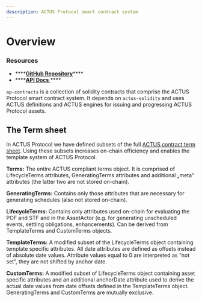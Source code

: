 ```yaml
---
description: ACTUS Protocol smart contract system
---
```


# Overview

### Resources

* \*\*\*\*[**GitHub Repository**](https://github.com/atpar/ap-monorepo/tree/master/packages/ap-contracts)\*\*\*\*
* \*\*\*\*[**API Docs** ](https://github.com/atpar/ap-monorepo/tree/master/packages/ap-contracts/docs/)\*\*\*\*

`ap-contracts` is a collection of solidity contracts that comprise the ACTUS Protocol smart contract system. It depends on `actus-solidity` and uses ACTUS definitions and ACTUS engines for issuing and progressing ACTUS Protocol assets.





## The Term sheet

In ACTUS Protocol we have defined subsets of the full [ACTUS contract term sheet](https://github.com/actusfrf/actus-dictionary/blob/master/actus-dictionary-terms.json). Using these subsets increases on-chain efficiency and enables the template system of ACTUS Protocol.

**Terms:** The entire ACTUS compliant terms object. It is comprised of LifecycleTerms attributes, GeneratingTerms attributes and additional „meta“ attributes \(the latter two are not stored on-chain\).

**GeneratingTerms:** Contains only those attributes that are necessary for generating schedules \(also not stored on-chain\).

**LifecycleTerms:** Contains only attributes used on-chain for evaluating the POF and STF and in the AssetActor \(e.g. for generating unscheduled events, settling obligations, enhancements\). Can be derived from TemplateTerms and CustomTerms objects.

**TemplateTerms:** A modified subset of the LifecycleTerms object containing template specific attributes. All date attributes are defined as offsets instead of absolute date values. Attribute values equal to 0 are interpreted as “not set”, they are not shifted by anchor date.

**CustomTerms:** A modified subset of LifecycleTerms object containing asset specific attributes and an additional anchorDate attribute used to derive the actual date values from date offsets defined in the TemplateTerms object. GeneratingTerms and CustomTerms are mutually exclusive.

